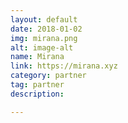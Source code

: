 ```yaml
---
layout: default
date: 2018-01-02
img: mirana.png
alt: image-alt
name: Mirana
link: https://mirana.xyz
category: partner 
tag: partner
description: 

---
```

